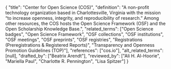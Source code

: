 {
    "title": "Center for Open Science (COS)",
    "definition": "A non-profit technology organization based in Charlottesville, Virginia with the mission “to increase openness, integrity, and reproducibility of research.” Among other resources, the COS hosts the Open Science Framework (OSF) and the Open Scholarship Knowledge Base.",
    "related_terms": ["Open Science badges", "Open Science Framework", "OSF collections", "OSF institutions", "OSF meetings", "OSF preprints", "OSF registries", "Registrations (Preregistrations & Registered Reports)", "Transparency and Openness Promotion Guidelines (TOP)"],
    "references": ["cos.io"],
    "alt_related_terms": [null],
    "drafted_by": ["Beatrix Arendt"],
    "reviewed_by": ["Ali H. Al-Hoorie", "Mariella Paul", "Charlotte R. Pennington", "Lisa Spitzer"]
  }
